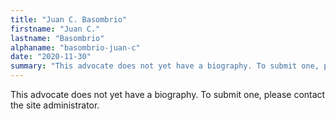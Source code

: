 ```yaml
---
title: "Juan C. Basombrio"
firstname: "Juan C."
lastname: "Basombrio"
alphaname: "basombrio-juan-c"
date: "2020-11-30"
summary: "This advocate does not yet have a biography. To submit one, please contact the site administrator."
---
```

This advocate does not yet have a biography. To submit one, please contact the site administrator.

